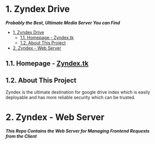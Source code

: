 # 1. Zyndex Drive

**_Probably the Best, Ultimate Media Server You can Find_**

- [1. Zyndex Drive](#1-zyndex-drive)
  - [1.1. Homepage - Zyndex.tk](#11-homepage---zyndextk)
  - [1.2. About This Project](#12-about-this-project)
- [2. Zyndex - Web Server](#2-zyndex---web-server)

## 1.1. Homepage - [Zyndex.tk](https://zyndex.tk)

## 1.2. About This Project

Zyndex is the ultimate destination for google drive index which is easily deployable and has more reliable security which can be trusted.

# 2. Zyndex - Web Server

**_This Repo Contains the Web Server for Managing Frontend Requests from the Client_**
